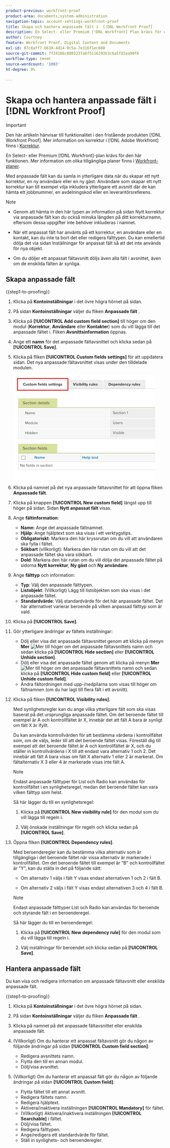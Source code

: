 ```yaml
---
product-previous: workfront-proof
product-area: documents;system-administration
navigation-topic: account-settings-workfront-proof
title: Skapa och hantera anpassade fält i  [!DNL Workfront Proof]
description: En Select- eller Premium [!DNL Workfront] Plan krävs för den här funktionen. Mer information om olika planer finns i Workfront Planer.
author: Courtney
feature: Workfront Proof, Digital Content and Documents
exl-id: 87c8aff7-b638-4d14-9c5a-7e316f1ec608
source-git-commit: 7f24186c8803237a6f5116293b3c6a5fd1ea90f6
workflow-type: tm+mt
source-wordcount: '1003'
ht-degree: 0%

---
```


# Skapa och hantera anpassade fält i [!DNL Workfront Proof]

<!-- Audited: 4/2025 -->

>[!IMPORTANT]
>
>Den här artikeln hänvisar till funktionalitet i den fristående produkten [!DNL Workfront Proof]. Mer information om korrektur i [!DNL Adobe Workfront] finns i [Korrektur](../../../review-and-approve-work/proofing/proofing.md).

En Select- eller Premium [!DNL Workfront]-plan krävs för den här funktionen. Mer information om olika tillgängliga planer finns i [Workfront-planer](https://business.adobe.com/se/products/workfront/pricing.html).

Med anpassade fält kan du samla in ytterligare data när du skapar ett nytt korrektur, en ny användare eller en ny gäst. Användare som skapar ett nytt korrektur kan till exempel vilja inkludera ytterligare ett avsnitt där de kan hämta ett jobbnummer, en avdelningskod eller en leverantörsreferens.

>[!NOTE]
>
>* Genom att hämta in den här typen av information på sidan Nytt korrektur via anpassade fält kan du också minska längden på ditt korrekturnamn, eftersom dessa uppgifter inte behöver inkluderas i namnet.
>
>* När ett anpassat fält har använts på ett korrektur, en användare eller en kontakt, kan du inte ta bort det eller redigera fälttypen. Du kan emellertid dölja det via sidan Inställningar för anpassat fält så att det inte används för nya objekt.
>
>* Om du döljer ett anpassat fältavsnitt döljs även alla fält i avsnittet, även om de enskilda fälten är synliga.

## Skapa anpassade fält

{{step1-to-proofing}}

1. Klicka på **Kontoinställningar** i det övre högra hörnet på sidan.

1. På sidan **Kontoinställningar** väljer du fliken **Anpassade fält** .

1. Klicka på **[!UICONTROL Add custom field section]** till höger om den modul (**Korrektur**, **Användare** eller **Kontakter**) som du vill lägga till det anpassade fältet i. Fliken **Avsnittsinformation** öppnas.

1. Ange ett **namn** för det anpassade fältavsnittet och klicka sedan på **[!UICONTROL Save]**.

1. Klicka på fliken **[!UICONTROL Custom fields settings]** för att uppdatera sidan. Det nya anpassade fältavsnittet visas under den tilldelade modulen.

   ![Fliken Inställningar för anpassade fält](assets/custom-field-settings-tab.png)

1. Klicka på namnet på det nya anpassade fältavsnittet för att öppna fliken **Anpassade fält**.

1. Klicka på knappen **[!UICONTROL New custom field]** längst upp till höger på sidan. Sidan **Nytt anpassat fält** visas.

1. Ange **fältinformation**:

   * **Namn**: Ange det anpassade fältnamnet.
   * **Hjälp**: Ange hjälptext som ska visas i ett verktygstips.
   * **Obligatoriskt**: Markera den här kryssrutan om du vill att användaren ska fylla i fältet.
   * **Sökbart** (villkorligt): Markera den här rutan om du vill att det anpassade fältet ska vara sökbart.
   * **Dold**: Markera den här rutan om du vill dölja det anpassade fältet på sidorna **Nytt korrektur**, **Ny gäst** och **Ny användare**.

1. Ange **fälttyp** och information:

   * **Typ**: Välj den anpassade fälttypen.
   * **Listobjekt**: (Villkorligt) Lägg till listobjekten som ska visas i det anpassade fältet.
   * **Standardvärde**: Välj standardvärde för det här anpassade fältet. Det här alternativet varierar beroende på vilken anpassad fälttyp som är vald.

1. Klicka på **[!UICONTROL Save]**.

1. Gör ytterligare ändringar av fältets inställningar:

   * Dölj eller visa det anpassade fältavsnittet genom att klicka på menyn **Mer** ![Mer](assets/more-button-small.png) till höger om det anpassade fältavsnittets namn och sedan klicka på **[!UICONTROL Hide section]** eller **[!UICONTROL Unhide section]**.
   * Dölj eller visa det anpassade fältet genom att klicka på menyn **Mer** ![Mer](assets/more-button-small.png) till höger om det anpassade fältavsnittets namn och sedan klicka på **[!UICONTROL Hide custom field]** eller **[!UICONTROL Unhide custom field]**.
   * Ändra fältordningen med upp-/nedpilarna som visas till höger om fältnamnen (om du har lagt till flera fält i ett avsnitt).

1. Klicka på fliken **[!UICONTROL Visibility rules]**.

   Med synlighetsregler kan du ange vilka ytterligare fält som ska visas baserat på det ursprungliga anpassade fältet. Om det beroende fältet till exempel är A och kontrollfältet är X, innebär det att fält A bara är synligt om fält X är ifyllt.

   Du kan använda kontrollvärden för att bestämma värdena i kontrollfältet som, om de väljs, leder till att det beroende fältet visas. Föreställ dig till exempel att det beroende fältet är A och kontrollfältet är X, och du ställer in kontrollvärdena i X till att endast vara alternativ 1 och 2. Det innebär att fält A bara visas om fält X alternativ 1 eller 2 är markerat. Om fältalternativ X 3 eller 4 är markerade visas inte fält A.

   >[!NOTE]
   >
   >Endast anpassade fälttyper för List och Radio kan användas för kontrollfältet i en synlighetsregel, medan det beroende fältet kan vara vilken fälttyp som helst.

   Så här lägger du till en synlighetsregel:

   1. Klicka på **[!UICONTROL New visibility rule]** för den modul som du vill lägga till regeln i.

   1. Välj önskade inställningar för regeln och klicka sedan på **[!UICONTROL Save]**.

1. Öppna fliken **[!UICONTROL Dependency rules]**.

   Med beroenderegler kan du bestämma vilka alternativ som är tillgängliga i det beroende fältet när vissa alternativ är markerade i kontrollfältet. Om det beroende fältet till exempel är &quot;B&quot; och kontrollfältet är &quot;Y&quot;, kan du ställa in det på följande sätt:

   * Om alternativ 1 väljs i fält Y visas endast alternativen 1 och 2 i fält B.

   * Om alternativ 2 väljs i fält Y visas endast alternativen 3 och 4 i fält B.

   >[!NOTE]
   >
   >Endast anpassade fälttyper List och Radio kan användas för beroende och styrande fält i en beroenderegel.

   Så här lägger du till en beroenderegel:

   1. Klicka på **[!UICONTROL New dependency rule]** för den modul som du vill lägga till regeln i.

   1. Välj inställningar för beroendet och klicka sedan på **[!UICONTROL Save]**.

## Hantera anpassade fält

Du kan visa och redigera information om anpassade fältavsnitt eller enskilda anpassade fält.

{{step1-to-proofing}}

1. Klicka på **Kontoinställningar** i det övre högra hörnet på sidan.

1. På sidan **Kontoinställningar** väljer du fliken **Anpassade fält** .

1. Klicka på namnet på det anpassade fältavsnittet eller enskilda anpassade fält.

1. (Villkorligt) Om du hanterar ett anpassat fältavsnitt gör du någon av följande ändringar på sidan **[!UICONTROL Custom field section]**:

   * Redigera avsnittets namn.
   * Flytta den till en annan modul.
   * Dölj/visa avsnittet.

1. (Villkorligt) Om du hanterar ett anpassat fält gör du någon av följande ändringar på sidan **[!UICONTROL Custom field]**:

   * Flytta fältet till ett annat avsnitt.
   * Redigera fältets namn.
   * Redigera hjälptext.
   * Aktivera/inaktivera inställningen **[!UICONTROL Mandatory]** för fältet.
   * (Villkorligt) Aktivera/inaktivera inställningen **[!UICONTROL Searchable]** i fältet.
   * Dölj/visa fältet.
   * Redigera fälttypen.
   * Ange/redigera ett standardvärde för fältet.
   * Ställ in synlighets- och beroenderegler.

